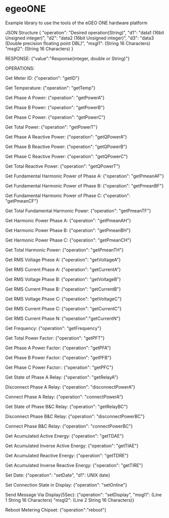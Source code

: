 # egeoONE
Example library to use the tools of the eGEO ONE hardware platform

JSON Structure
{
  "operation": "Desired operation(String)",
  "d1": "data1 (16bit Unsigned integer)",
  "d2": "data2 (16bit Unsigned integer)",
  "d3": "data3 (Double precision floating point DBL)",
  "msgl1": (String 16 Characters)
  "msgl2": (String 16 Characters) 
}

RESPONSE:
{"value":"Response(integer, double or String)"}

OPERATIONS:

Get Meter ID: {"operation": "getID"}

Get Temperature: {"operation": "getTemp"}
     
Get Phase A Power: {"operation": "getPowerA"}

Get Phase B Power: {"operation": "getPowerB"}

Get Phase C Power:  {"operation": "getPowerC"}

Get Total Power: {"operation": "getPowerT"}

Get Phase A Reactive Power: {"operation": "getQPowerA"}

Get Phase B Reactive Power: {"operation": "getQPowerB"}

Get Phase C Reactive Power: {"operation": "getQPowerC"}

Get Total Reactive Power: {"operation": "getQPowerT"}

Get Fundamental Harmonic Power of Phase A: {"operation": "getPmeanAF"}

Get Fundamental Harmonic Power of Phase B: {"operation": "getPmeanBF"}

Get Fundamental Harmonic Power of Phase C: {"operation": "getPmeanCF"}
      
Get Total Fundamental Harmonic Power: {"operation": "getPmeanTF"}

Get Harmonic Power Phase A: {"operation": "getPmeanAH"}

Get Harmonic Power Phase B: {"operation": "getPmeanBH"}

Get Harmonic Power Phase C: {"operation": "getPmeanCH"}

Get Total Harmonic Power: {"operation": "getPmeanTH"}

Get RMS Voltage Phase A: {"operation": "getVoltageA"}

Get RMS Current Phase A: {"operation": "getCurrentA"}

Get RMS Voltage Phase B: {"operation": "getVoltageB"}

Get RMS Current Phase B: {"operation": "getCurrentB"}

Get RMS Voltage Phase C: {"operation": "getVoltageC"}

Get RMS Current Phase C: {"operation": "getCurrentC"}
     
Get RMS Current Phase N: {"operation":"getCurrentN"}

Get Frequency: {"operation": "getFrequency"}

Get Total Power Factor: {"operation": "getPFT"}

Get Phase A Power Factor: {"operation": "getPFA"}

Get Phase B Power Factor: {"operation": "getPFB"}

Get Phase C Power Factor:: {"operation": "getPFC"}

Get State of Phase A Relay: {"operation": "getRelayA"}

Disconnect Phase A Relay: {"operation": "disconnectPowerA"}

Connect Phase A Relay: {"operation": "connectPowerA"}

Get State of Phase B&C Relay: {"operation": "getRelayBC"}

Disconnect Phase B&C Relay: {"operation": "disconnectPowerBC"}

Connect Phase B&C Relay: {"operation": "connectPowerBC"}

Get Acumulated Active Energy: {"operation": "getTDAE"}

Get Acumulated Inverse Active Energy: {"operation": "getTIAE"}
      
Get Acumulated Reactive Energy: {"operation": "getTDRE"}
        
Get Acumulated Inverse Reactive Energy: {"operation": "getTIRE"}

Set Date: {"operation": "setDate", "d1": UNIX date}
      
Set Connection State in Display: {"operation": "setOnline"}

Send Message Via Display(5Sec): {"operation": "setDisplay", "msgl1": (Line 1 String 16 Characters) "msgl2": (Line 2 String 16 Characters)}
      
Reboot Metering Chipset: {"operation":"reboot"} 
